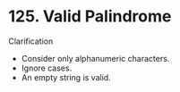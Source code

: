 # 125. Valid Palindrome

Clarification

- Consider only alphanumeric characters.
- Ignore cases.
- An empty string is valid.
